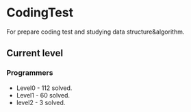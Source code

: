 # CodingTest

For prepare coding test and studying data structure&algorithm.

## Current level

### Programmers

- Level0 - 112 solved.
- Level1 - 60  solved.
- level2 - 3 solved.
